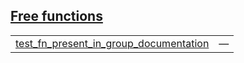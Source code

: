 
## [Free functions](./hello_world-C-free_functions.md)

| | |
|:---|:---|
| [test_fn_present_in_group_documentation](./hello_world-C-test_fn_present_in_group_documentation.md) | — |
